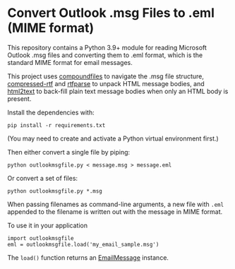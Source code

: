 Convert Outlook .msg Files to .eml (MIME format)
================================================

This repository contains a Python 3.9+ module for
reading Microsoft Outlook .msg files and converting
them to .eml format, which is the standard MIME
format for email messages.

This project uses
[compoundfiles](https://pypi.org/project/compoundfiles/)
to navigate the .msg file structure,
[compressed-rtf](https://pypi.org/project/compressed-rtf/)
and [rtfparse](https://pypi.org/project/rtfparse/)
to unpack HTML message bodies, and
[html2text](https://pypi.org/project/html2text/) to
back-fill plain text message bodies when only an HTML body
is present.

Install the dependencies with:

    pip install -r requirements.txt

(You may need to create and activate a Python virtual environment first.)

Then either convert a single file by piping:

	python outlookmsgfile.py < message.msg > message.eml

Or convert a set of files:

	python outlookmsgfile.py *.msg

When passing filenames as command-line arguments, a new file with `.eml`
appended to the filename is written out with the message in MIME format.

To use it in your application

    import outlookmsgfile
    eml = outlookmsgfile.load('my_email_sample.msg')
    
The ``load()`` function returns an [EmailMessage](https://docs.python.org/3/library/email.message.html#email.message.EmailMessage) instance.
